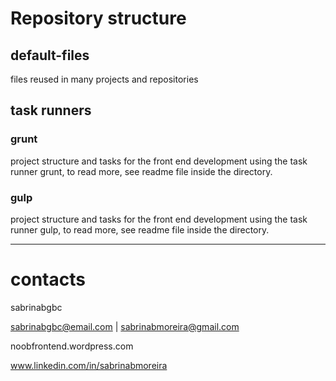 # Repository structure

## default-files
files reused in many projects and repositories

## task runners

### grunt
project structure and tasks for the front end development using the task runner grunt, to read more, see readme file inside the directory.


### gulp
project structure and tasks for the front end development using the task runner gulp, to read more, see readme file inside the directory.

---

# contacts
sabrinabgbc

sabrinabgbc@email.com | sabrinabmoreira@gmail.com

noobfrontend.wordpress.com

www.linkedin.com/in/sabrinabmoreira

